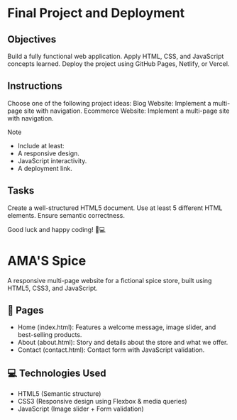 # Final Project and Deployment

## Objectives
Build a fully functional web application.
Apply HTML, CSS, and JavaScript concepts learned.
Deploy the project using GitHub Pages, Netlify, or Vercel.

## Instructions
Choose one of the following project ideas:
Blog Website: Implement a multi-page site with navigation.
Ecommerce Website: Implement a multi-page site with navigation.

>[!NOTE]
> - Include at least:
> - A responsive design.
> - JavaScript interactivity.
> - A deployment link.

## Tasks

Create a well-structured HTML5 document.
Use at least 5 different HTML elements.
Ensure semantic correctness.

Good luck and happy coding! 🚀💻


# AMA'S Spice

A responsive multi-page website for a fictional spice store, built using HTML5, CSS3, and JavaScript.

## 📄 Pages

- Home (index.html): Features a welcome message, image slider, and best-selling products.
- About (about.html): Story and details about the store and what we offer.
- Contact (contact.html): Contact form with JavaScript validation.

## 💻 Technologies Used

- HTML5 (Semantic structure)
- CSS3 (Responsive design using Flexbox & media queries)
- JavaScript (Image slider + Form validation)